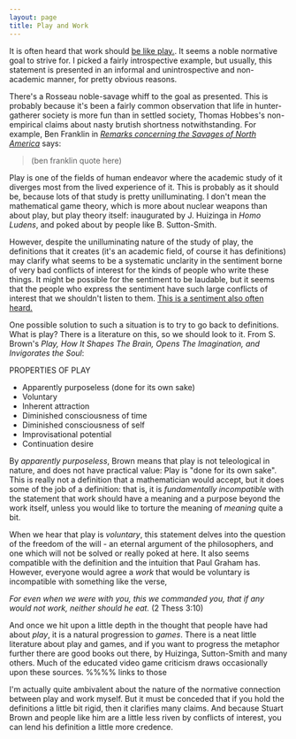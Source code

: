 ```yaml
---
layout: page
title: Play and Work
---
```


It is often heard that work should [be like play.](http://www.paulgraham.com/love.html). It seems a noble normative goal to strive for. I picked a fairly introspective example, but usually, this statement is presented in an informal and unintrospective and non-academic manner, for pretty obvious reasons.

There's a Rosseau noble-savage whiff to the goal as presented. This is probably because it's been a fairly common observation that life in hunter-gatherer society is more fun than in settled society, Thomas Hobbes's non-empirical claims about nasty brutish shortness notwithstanding. For example, Ben Franklin in [_Remarks concerning the Savages of North America_](http://www.wampumchronicles.com/benfranklin.html) says:

> (ben franklin quote here)
>

Play is one of the fields of human endeavor where the academic study of it diverges most from the lived experience of it. This is probably as it should be, because lots of that study is pretty unilluminating. I don't mean the mathematical game theory, which is more about nuclear weapons than about play, but play theory itself: inaugurated by J. Huizinga in _Homo Ludens_, and poked about by people like B. Sutton-Smith.

However, despite the unilluminating nature of the study of play, the definitions that it creates (it's an academic field, of course it has definitions) may clarify what seems to be a systematic unclarity in the sentiment borne of very bad conflicts of interest for the kinds of people who write these things. It might be possible for the sentiment to be laudable, but it seems that the people who express the sentiment have such large conflicts of interest that we shouldn't listen to them. [This is a sentiment also often heard.](http://www.lindsredding.com/2012/03/11/a-overdue-lesson-in-perspective/)

One possible solution to such a situation is to try to go back to definitions. What is play? There is a literature on this, so we should look to it. From S. Brown's _Play, How It Shapes The Brain, Opens The Imagination, and Invigorates the Soul_:

PROPERTIES OF PLAY
- Apparently purposeless (done for its own sake)
- Voluntary
- Inherent attraction
- Diminished consciousness of time
- Diminished consciousness of self
- Improvisational potential
- Continuation desire

By _apparently purposeless_, Brown means that play is not teleological in nature, and does not have practical value: Play is "done for its own sake". This is really not a definition that a mathematician would accept, but it does some of the job of a definition: that is, it is _fundamentally incompatible_ with the statement that work should have a meaning and a purpose beyond the work itself, unless you would like to torture the meaning of _meaning_ quite a bit.

When we hear that play is _voluntary_, this statement delves into the question of the freedom of the will - an eternal argument of the philosophers, and one which will not be solved or really poked at here. It also seems compatible with the definition and the intuition that Paul Graham has. However, everyone would agree a _work_ that would be voluntary is incompatible with something like the verse,

_For even when we were with you, this we commanded you, that if any would not work, neither should he eat._ (2 Thess 3:10)

And once we hit upon a little depth in the thought that people have had about _play_, it is a natural progression to _games_. There is a neat little literature about play and games, and if you want to progress the metaphor further there are good books out there, by Huizinga, Sutton-Smith and many others. Much of the educated video game criticism draws occasionally upon these sources. %%%% links to those

I'm actually quite ambivalent about the nature of the normative connection between play and work myself. But it must be conceded that if you hold the definitions a little bit rigid, then it clarifies many claims. And because Stuart Brown and people like him are a little less riven by conflicts of interest, you can lend his definition a little more credence.
